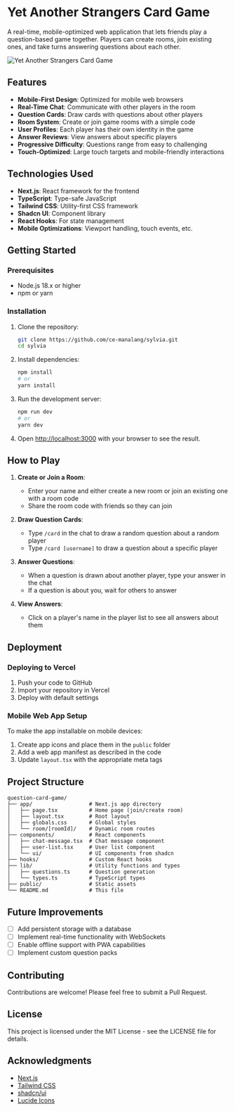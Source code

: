 # Yet Another Strangers Card Game

A real-time, mobile-optimized web application that lets friends play a question-based game together. Players can create rooms, join existing ones, and take turns answering questions about each other.

![Yet Another Strangers Card Game](https://sylvia-sooty.vercel.app/mobile-card-game-friends.png)

## Features

- **Mobile-First Design**: Optimized for mobile web browsers
- **Real-Time Chat**: Communicate with other players in the room
- **Question Cards**: Draw cards with questions about other players
- **Room System**: Create or join game rooms with a simple code
- **User Profiles**: Each player has their own identity in the game
- **Answer Reviews**: View answers about specific players
- **Progressive Difficulty**: Questions range from easy to challenging
- **Touch-Optimized**: Large touch targets and mobile-friendly interactions

## Technologies Used

- **Next.js**: React framework for the frontend
- **TypeScript**: Type-safe JavaScript
- **Tailwind CSS**: Utility-first CSS framework
- **Shadcn UI**: Component library
- **React Hooks**: For state management
- **Mobile Optimizations**: Viewport handling, touch events, etc.

## Getting Started

### Prerequisites

- Node.js 18.x or higher
- npm or yarn

### Installation

1. Clone the repository:
   ```bash
   git clone https://github.com/ce-manalang/sylvia.git
   cd sylvia
   ```

2. Install dependencies:
   ```bash
   npm install
   # or
   yarn install
   ```

3. Run the development server:
   ```bash
   npm run dev
   # or
   yarn dev
   ```

4. Open [http://localhost:3000](http://localhost:3000) with your browser to see the result.

## How to Play

1. **Create or Join a Room**:
   - Enter your name and either create a new room or join an existing one with a room code
   - Share the room code with friends so they can join

2. **Draw Question Cards**:
   - Type `/card` in the chat to draw a random question about a random player
   - Type `/card [username]` to draw a question about a specific player

3. **Answer Questions**:
   - When a question is drawn about another player, type your answer in the chat
   - If a question is about you, wait for others to answer

4. **View Answers**:
   - Click on a player's name in the player list to see all answers about them

## Deployment

### Deploying to Vercel

1. Push your code to GitHub
2. Import your repository in Vercel
3. Deploy with default settings

### Mobile Web App Setup

To make the app installable on mobile devices:

1. Create app icons and place them in the `public` folder
2. Add a web app manifest as described in the code
3. Update `layout.tsx` with the appropriate meta tags

## Project Structure

```
question-card-game/
├── app/                  # Next.js app directory
│   ├── page.tsx          # Home page (join/create room)
│   ├── layout.tsx        # Root layout
│   ├── globals.css       # Global styles
│   └── room/[roomId]/    # Dynamic room routes
├── components/           # React components
│   ├── chat-message.tsx  # Chat message component
│   ├── user-list.tsx     # User list component
│   └── ui/               # UI components from shadcn
├── hooks/                # Custom React hooks
├── lib/                  # Utility functions and types
│   ├── questions.ts      # Question generation
│   └── types.ts          # TypeScript types
├── public/               # Static assets
└── README.md             # This file
```

## Future Improvements

- [ ] Add persistent storage with a database
- [ ] Implement real-time functionality with WebSockets
- [ ] Enable offline support with PWA capabilities
- [ ] Implement custom question packs

## Contributing

Contributions are welcome! Please feel free to submit a Pull Request.

## License

This project is licensed under the MIT License - see the LICENSE file for details.

## Acknowledgments

- [Next.js](https://nextjs.org/)
- [Tailwind CSS](https://tailwindcss.com/)
- [shadcn/ui](https://ui.shadcn.com/)
- [Lucide Icons](https://lucide.dev/)
